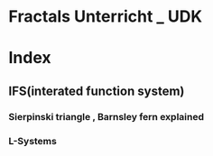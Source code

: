 # Fractals Unterricht _ UDK

# Index

## IFS(interated function system)

### Sierpinski triangle , Barnsley fern explained

### L-Systems
